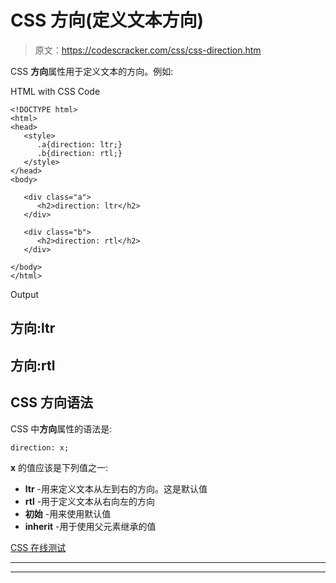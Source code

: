 # CSS 方向(定义文本方向)

> 原文：<https://codescracker.com/css/css-direction.htm>

CSS **方向**属性用于定义文本的方向。例如:

HTML with CSS Code

```
<!DOCTYPE html>
<html>
<head>
   <style>
      .a{direction: ltr;}
      .b{direction: rtl;}
   </style>
</head>
<body>

   <div class="a">
      <h2>direction: ltr</h2>
   </div>

   <div class="b">
      <h2>direction: rtl</h2>
   </div>

</body>
</html>
```

Output

## 方向:ltr

## 方向:rtl

## CSS 方向语法

CSS 中**方向**属性的语法是:

```
direction: x;
```

**x** 的值应该是下列值之一:

*   **ltr** -用来定义文本从左到右的方向。这是默认值
*   **rtl** -用于定义文本从右向左的方向
*   **初始** -用来使用默认值
*   **inherit** -用于使用父元素继承的值

[CSS 在线测试](/exam/showtest.php?subid=5)

* * *

* * *